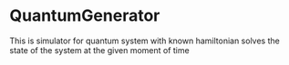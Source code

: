 # QuantumGenerator
This is simulator for quantum system with known hamiltonian solves the state of the system at the given moment of time
